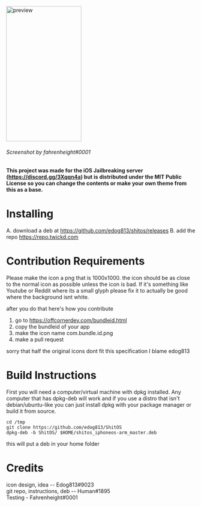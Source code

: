 <img src="https://cdn.discordapp.com/attachments/606095551192236045/641789222457573378/IMG_C64D2A0ECC34-1.jpeg" alt="preview" width="200" height="360">

###### Screenshot by fahrenheight#0001
#### This project was made for the iOS Jailbreaking server (https://discord.gg/3Xqqn4a) but is distributed under the MIT Public License so you can change the contents or make your own theme from this as a base.

# Installing
A. download a deb at https://github.com/edog813/shitos/releases
B. add the repo https://repo.twickd.com
# Contribution Requirements
Please make the icon a png that is 1000x1000. the icon should be as close to the normal icon as possible unless the icon is bad. If it's something like Youtube or Reddit where its a small glyph please fix it to actually be good where the background isnt white.

after you do that here's how you contribute

1. go to https://offcornerdev.com/bundleid.html
2. copy the bundleid of your app
3. make the icon name com.bundle.id.png
4. make a pull request

sorry that half the original icons dont fit this specification I blame edog813

# Build Instructions
First you will need a computer/virtual machine with dpkg installed. Any computer that has dpkg-deb will work and if you use a distro that isn't debian/ubuntu-like you can just install dpkg with your package manager or build it from source.

`cd /tmp`\
`git clone https://github.com/edog813/ShitOS`\
`dpkg-deb -b ShitOS/ $HOME/shitos_iphoneos-arm_master.deb`

this will put a deb in your home folder

# Credits
icon design, idea -- Edog813#9023\
git repo, instructions, deb -- Human#1895\
Testing - Fahrenheight#0001
